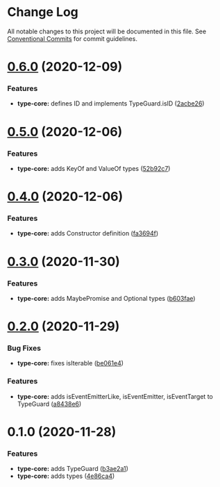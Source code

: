 # Change Log

All notable changes to this project will be documented in this file.
See [Conventional Commits](https://conventionalcommits.org) for commit guidelines.

# [0.6.0](https://github.com/rafamel/utils/compare/type-core@0.5.0...type-core@0.6.0) (2020-12-09)


### Features

* **type-core:** defines ID and implements TypeGuard.isID ([2acbe26](https://github.com/rafamel/utils/commit/2acbe26213c843bb1efa6b9be2ba6c1b08c94ef6))





# [0.5.0](https://github.com/rafamel/utils/compare/type-core@0.4.0...type-core@0.5.0) (2020-12-06)


### Features

* **type-core:** adds KeyOf and ValueOf types ([52b92c7](https://github.com/rafamel/utils/commit/52b92c7c599adf7edf84cb533671bbd8408d56f9))





# [0.4.0](https://github.com/rafamel/utils/compare/type-core@0.3.0...type-core@0.4.0) (2020-12-06)


### Features

* **type-core:** adds Constructor definition ([fa3694f](https://github.com/rafamel/utils/commit/fa3694f65bb34c4219d0d8946346d7582b9887bf))





# [0.3.0](https://github.com/rafamel/utils/compare/type-core@0.2.0...type-core@0.3.0) (2020-11-30)


### Features

* **type-core:** adds MaybePromise and Optional types ([b603fae](https://github.com/rafamel/utils/commit/b603faecc73545e9f289486f6c9e807683a4a30a))





# [0.2.0](https://github.com/rafamel/utils/compare/type-core@0.1.0...type-core@0.2.0) (2020-11-29)


### Bug Fixes

* **type-core:** fixes isIterable ([be061e4](https://github.com/rafamel/utils/commit/be061e4aed33d66a1b1b7ec8e5cb81aa4d311957))


### Features

* **type-core:** adds isEventEmitterLike, isEventEmitter, isEventTarget to TypeGuard ([a8438e6](https://github.com/rafamel/utils/commit/a8438e6d5e9bfacebcda73bf778899dbcfd10611))





# 0.1.0 (2020-11-28)


### Features

* **type-core:** adds TypeGuard ([b3ae2a1](https://github.com/rafamel/utils/commit/b3ae2a156d55fd488eaa73426d5209a27135f3e9))
* **type-core:** adds types ([4e86ca4](https://github.com/rafamel/utils/commit/4e86ca462c755e8e91f2827601d4dcac57801d86))
